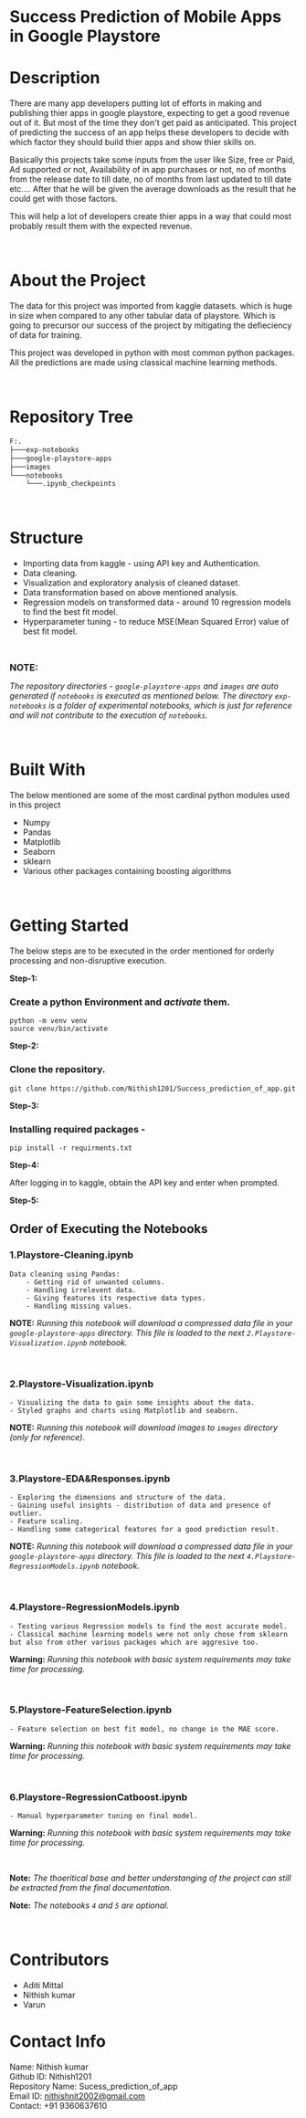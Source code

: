 # Success Prediction of Mobile Apps in Google Playstore

# Description

There are many app developers putting lot of efforts in making and publishing thier apps in google playstore, expecting to get a good revenue out of it. But most of the time they don't get paid as anticipated. This project of predicting the success of an app helps these developers to decide with which factor they should build thier apps and show thier skills on. 

Basically this projects take some inputs from the user like Size, free or Paid, Ad supported or not, Availability of in app purchases or not, no of months from the release date to till date, no of months from last updated to till date etc.... After that he will be given the average downloads as the result that he could get with those factors.

This will help a lot of developers create thier apps in a way that could most probably result them with the expected revenue.

<br/>

# About the Project

The data for this project was imported from kaggle datasets. which is huge in size when compared to any other tabular data of playstore. Which is going to precursor our success of the project by mitigating the defieciency of data for training.

This project was developed in python with most common python packages. All the predictions are made using classical machine learning methods.


<br/>


# Repository Tree

```bash
F:.
├───exp-notebooks
├───google-playstore-apps
├───images
└───notebooks
    └───.ipynb_checkpoints
```

<br/>

# Structure


- Importing data from kaggle - using API key and Authentication.
- Data cleaning.
- Visualization and exploratory analysis of cleaned dataset.
- Data transformation based on above mentioned analysis.
- Regression models on transformed data - around 10 regression models to find the best fit model.
- Hyperparameter tuning - to reduce MSE(Mean Squared Error) value of best fit model.

<br/>

 <font size = "3">**NOTE:**</font>

 *The repository directories - ```google-playstore-apps``` and ```images``` are auto generated if ```notebooks``` is executed as mentioned below. 
The directory ```exp-notebooks``` is a folder of experimental notebooks, which is just for reference and will not contribute to the execution of ```notebooks```.*

<br/>

# Built With

The below mentioned are some of the most cardinal python modules used in this project

- Numpy 
- Pandas
- Matplotlib
- Seaborn
- sklearn
- Various other packages containing boosting algorithms 

<br/>

# Getting Started

The below steps are to be executed in the order mentioned for orderly processing and non-disruptive execution.


**Step-1:**

### Create a python Environment and *activate* them.

```
python -m venv venv
source venv/bin/activate
```

**Step-2:**

### Clone the repository.

```
git clone https://github.com/Nithish1201/Success_prediction_of_app.git
```


 **Step-3:**

### Installing required packages -

```
pip install -r requirments.txt
```

**Step-4:**

After logging in to kaggle, obtain the API key and enter when prompted.
<br />

**Step-5:**

## Order of Executing the Notebooks

### 1.Playstore-Cleaning.ipynb

    Data cleaning using Pandas:
        - Getting rid of unwanted columns.
        - Handling irrelevent data.
        - Giving features its respective data types.
        - Handling missing values.

**NOTE:**
*Running this notebook will download a compressed data file in your ```google-playstore-apps``` directory. This file is loaded to the next ```2.Playstore-Visualization.ipynb``` notebook.*

<br/>

### 2.Playstore-Visualization.ipynb

    - Visualizing the data to gain some insights about the data.
    - Styled graphs and charts using Matplotlib and seaborn.


**NOTE:**
*Running this notebook will download images to ```images``` directory (only for reference).*

<br/>

### 3.Playstore-EDA&Responses.ipynb

    - Exploring the dimensions and structure of the data.
    - Gaining useful insights - distribution of data and presence of outlier.
    - Feature scaling.
    - Handling some categorical features for a good prediction result.



**NOTE:**
*Running this notebook will download a compressed data file in your ```google-playstore-apps``` directory. This file is loaded to the next ```4.Playstore-RegressionModels.ipynb``` notebook.*

<br/>


### 4.Playstore-RegressionModels.ipynb

    - Testing various Regression models to find the most accurate model.
    - Classical machine learning models were not only chose from sklearn but also from other various packages which are aggresive too.


**Warning:**
*Running this notebook with basic system requirements may take time for processing.*

<br/>


### 5.Playstore-FeatureSelection.ipynb

    - Feature selection on best fit model, no change in the MAE score.


**Warning:**
*Running this notebook with basic system requirements may take time for processing.*

<br/>


### 6.Playstore-RegressionCatboost.ipynb

    - Manual hyperparameter tuning on final model.

    
**Warning:**
*Running this notebook with basic system requirements may take time for processing.*

<br/>
    
**Note:**
 *The thoeritical base and better understanging of the project can still be extracted from the final documentation.*

**Note:**
 *The notebooks ```4``` and ```5``` are optional.*


<br/>

# Contributors
   
- Aditi Mittal
- Nithish kumar 
- Varun


 # Contact Info

Name: Nithish kumar\
Github ID: Nithish1201\
Repository Name: Sucess_prediction_of_app\
Email ID: nithishnit2002@gmail.com\
Contact: +91 9360637610
